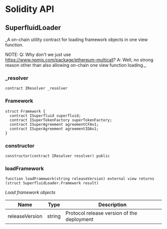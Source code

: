# Solidity API

## SuperfluidLoader

_A on-chain utility contract for loading framework objects in one view function.

NOTE:
Q: Why don&#x27;t we just use https://www.npmjs.com/package/ethereum-multicall?
A: Well, no strong reason other than also allowing on-chain one view function loading._

### _resolver

```solidity
contract IResolver _resolver
```

### Framework

```solidity
struct Framework {
  contract ISuperfluid superfluid;
  contract ISuperTokenFactory superTokenFactory;
  contract ISuperAgreement agreementCFAv1;
  contract ISuperAgreement agreementIDAv1;
}
```

### constructor

```solidity
constructor(contract IResolver resolver) public
```

### loadFramework

```solidity
function loadFramework(string releaseVersion) external view returns (struct SuperfluidLoader.Framework result)
```

_Load framework objects_

| Name | Type | Description |
| ---- | ---- | ----------- |
| releaseVersion | string | Protocol release version of the deployment |

